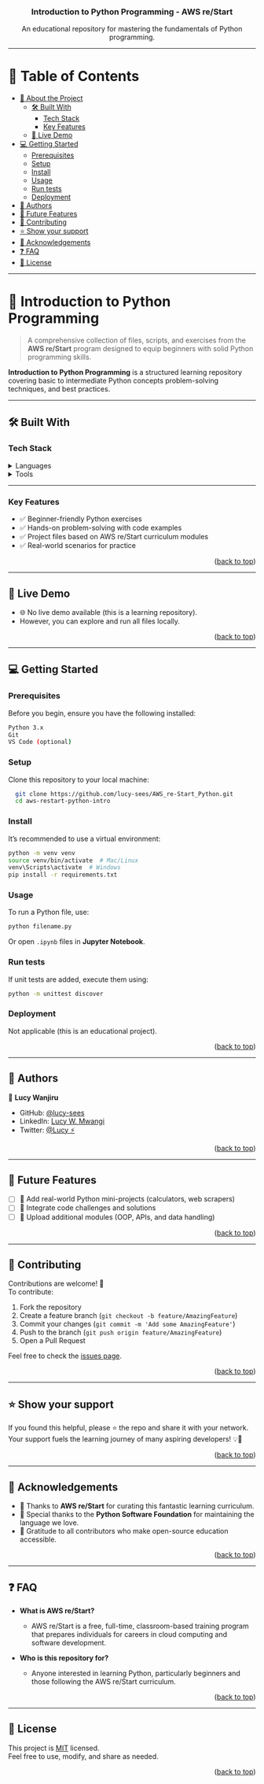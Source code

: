 <a name="readme-top"></a>

<div align="center">
  <!-- <img src="logo.png" alt="Logo" width="180" height="auto" /> -->
  <!-- <br/> -->

  <h3><b>Introduction to Python Programming - AWS re/Start</b></h3>
  <p>An educational repository for mastering the fundamentals of Python programming.</p>
</div>

---

# 📗 Table of Contents

- [📖 About the Project](#about-project)
  - [🛠 Built With](#built-with)
    - [Tech Stack](#tech-stack)
    - [Key Features](#key-features)
  - [🚀 Live Demo](#live-demo)
- [💻 Getting Started](#getting-started)
  - [Prerequisites](#prerequisites)
  - [Setup](#setup)
  - [Install](#install)
  - [Usage](#usage)
  - [Run tests](#run-tests)
  - [Deployment](#deployment)
- [👥 Authors](#authors)
- [🔭 Future Features](#future-features)
- [🤝 Contributing](#contributing)
- [⭐️ Show your support](#support)
- [🙏 Acknowledgements](#acknowledgements)
- [❓ FAQ](#faq)
- [📝 License](#license)

---

# 📖 Introduction to Python Programming <a name="about-project"></a>

> A comprehensive collection of files, scripts, and exercises from the **AWS re/Start** program designed to equip beginners with solid Python programming skills.

**Introduction to Python Programming** is a structured learning repository covering basic to intermediate Python concepts problem-solving techniques, and best practices.

---

## 🛠 Built With <a name="built-with"></a>

### Tech Stack <a name="tech-stack"></a>

<details>
  <summary>Languages</summary>
  <ul>
    <li><a href="https://www.python.org/">Python 3.x</a></li>
  </ul>
</details>

<details>
  <summary>Tools</summary>
  <ul>
    <li><a href="https://code.visualstudio.com/">Visual Studio Code</a></li>
    <li><a href="https://jupyter.org/">Jupyter Notebook</a></li>
    <li><a href="https://git-scm.com/">Git & GitHub</a></li>
  </ul>
</details>

---

### Key Features <a name="key-features"></a>

- ✅ Beginner-friendly Python exercises
- ✅ Hands-on problem-solving with code examples
- ✅ Project files based on AWS re/Start curriculum modules
- ✅ Real-world scenarios for practice

<p align="right">(<a href="#readme-top">back to top</a>)</p>

---

## 🚀 Live Demo <a name="live-demo"></a>

- 🌐 No live demo available (this is a learning repository).
- However, you can explore and run all files locally.

<p align="right">(<a href="#readme-top">back to top</a>)</p>

---

## 💻 Getting Started <a name="getting-started"></a>

### Prerequisites

Before you begin, ensure you have the following installed:

```sh
Python 3.x
Git
VS Code (optional)
```

### Setup

Clone this repository to your local machine:

```sh
  git clone https://github.com/lucy-sees/AWS_re-Start_Python.git
  cd aws-restart-python-intro
```

### Install

It’s recommended to use a virtual environment:

```sh
python -m venv venv
source venv/bin/activate  # Mac/Linux
venv\Scripts\activate  # Windows
pip install -r requirements.txt
```

### Usage

To run a Python file, use:

```sh
python filename.py
```

Or open `.ipynb` files in **Jupyter Notebook**.

### Run tests

If unit tests are added, execute them using:

```sh
python -m unittest discover
```

### Deployment

Not applicable (this is an educational project).

<p align="right">(<a href="#readme-top">back to top</a>)</p>

---

## 👥 Authors <a name="authors"></a>

👤 **Lucy Wanjiru**

- GitHub: [@lucy-sees](https://github.com/lucy-sees)
- LinkedIn: [Lucy W. Mwangi](https://www.linkedin.com/in/lucy-wanjiru-mwangi/)
- Twitter: [@Lucy ⚡](https://twitter.com/lucy-w-mwangi)

<p align="right">(<a href="#readme-top">back to top</a>)</p>

---

## 🔭 Future Features <a name="future-features"></a>

- [ ] 🌟 Add real-world Python mini-projects (calculators, web scrapers)
- [ ] 🌟 Integrate code challenges and solutions
- [ ] 🌟 Upload additional modules (OOP, APIs, and data handling)

<p align="right">(<a href="#readme-top">back to top</a>)</p>

---

## 🤝 Contributing <a name="contributing"></a>

Contributions are welcome! 🙌  
To contribute:

1. Fork the repository
2. Create a feature branch (`git checkout -b feature/AmazingFeature`)
3. Commit your changes (`git commit -m 'Add some AmazingFeature'`)
4. Push to the branch (`git push origin feature/AmazingFeature`)
5. Open a Pull Request

Feel free to check the [issues page](https://github.com/lucy-sees/AWS_re-Start_Python/issues/).

<p align="right">(<a href="#readme-top">back to top</a>)</p>

---

## ⭐️ Show your support <a name="support"></a>

If you found this helpful, please ⭐️ the repo and share it with your network.  
Your support fuels the learning journey of many aspiring developers! 💡🚀

<p align="right">(<a href="#readme-top">back to top</a>)</p>

---

## 🙏 Acknowledgements <a name="acknowledgements"></a>

- 🙏 Thanks to **AWS re/Start** for curating this fantastic learning curriculum.
- 🙏 Special thanks to the **Python Software Foundation** for maintaining the language we love.
- 🙏 Gratitude to all contributors who make open-source education accessible.

<p align="right">(<a href="#readme-top">back to top</a>)</p>

---

## ❓ FAQ <a name="faq"></a>

- **What is AWS re/Start?**
  - AWS re/Start is a free, full-time, classroom-based training program that prepares individuals for careers in cloud computing and software development.

- **Who is this repository for?**
  - Anyone interested in learning Python, particularly beginners and those following the AWS re/Start curriculum.

<p align="right">(<a href="#readme-top">back to top</a>)</p>

---

## 📝 License <a name="license"></a>

This project is [MIT](./LICENSE) licensed.  
Feel free to use, modify, and share as needed.

<p align="right">(<a href="#readme-top">back to top</a>)</p>